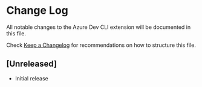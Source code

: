 # Change Log

All notable changes to the Azure Dev CLI extension will be documented in this file.

Check [Keep a Changelog](http://keepachangelog.com/) for recommendations on how to structure this file.

## [Unreleased]

- Initial release
